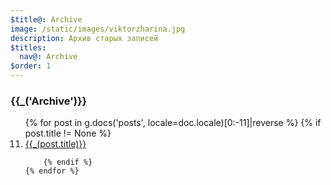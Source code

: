 ```yaml
---
$title@: Archive
image: /static/images/viktorzharina.jpg
description: Архив старых записей
$titles:
  nav@: Archive
$order: 1
---
```

<h3>{{_('Archive')}}</h3>
<ol start="11">
    {% for post in g.docs('posts', locale=doc.locale)[0:-11]|reverse %}
          {% if post.title != None %}
            <li><a href="{{post.url.path}}">{{_(post.title)}}</a></li>

        {% endif %}
    {% endfor %}
</ol>
